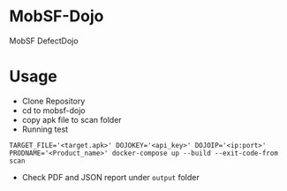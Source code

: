 # MobSF-Dojo
MobSF DefectDojo

# Usage
- Clone Repository
- cd to mobsf-dojo 
- copy apk file to scan folder
- Running test
```
TARGET_FILE='<target.apk>' DOJOKEY='<api_key>' DOJOIP='<ip:port>'  PRODNAME='<Product_name>' docker-compose up --build --exit-code-from scan
```
- Check PDF and JSON report under `output` folder
